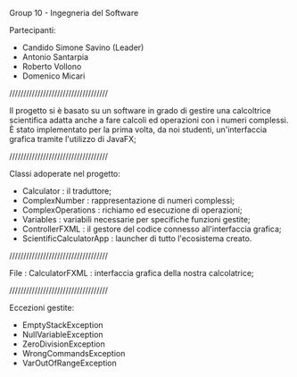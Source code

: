 Group 10 - Ingegneria del Software

Partecipanti: 
   - Candido Simone Savino (Leader)
   - Antonio Santarpia
   - Roberto Vollono
   - Domenico Micari

///////////////////////////////////

Il progetto si è basato su un software in grado di gestire una calcoltrice scientifica
adatta anche a fare calcoli ed operazioni con i numeri complessi.
È stato implementato per la prima volta, da noi studenti, un'interfaccia grafica tramite l'utilizzo di JavaFX;

///////////////////////////////////

Classi adoperate nel progetto:
* Calculator : il traduttore;
* ComplexNumber : rappresentazione di numeri complessi;
* ComplexOperations : richiamo ed esecuzione di operazioni;
* Variables : variabili necessarie per specifiche funzioni gestite;
* ControllerFXML : il gestore del codice connesso all'interfaccia grafica;
* ScientificCalculatorApp : launcher di tutto l'ecosistema creato.
  
///////////////////////////////////

File : CalculatorFXML : interfaccia grafica della nostra calcolatrice;

///////////////////////////////////

Eccezioni gestite:
* EmptyStackException
* NullVariableException
* ZeroDivisionException
* WrongCommandsException
* VarOutOfRangeException

 

